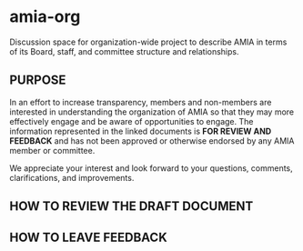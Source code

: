 # amia-org
Discussion space for organization-wide project to describe AMIA in terms of its Board, staff, and committee structure and relationships.

## PURPOSE
In an effort to increase transparency, members and non-members are interested in understanding the organization of AMIA so that they may more effectively engage and be aware of opportunities to engage. The information represented in the linked documents is __FOR REVIEW AND FEEDBACK__ and has not been approved or otherwise endorsed by any AMIA member or committee. 

We appreciate your interest and look forward to your questions, comments, clarifications, and improvements.

## HOW TO REVIEW THE DRAFT DOCUMENT


## HOW TO LEAVE FEEDBACK


